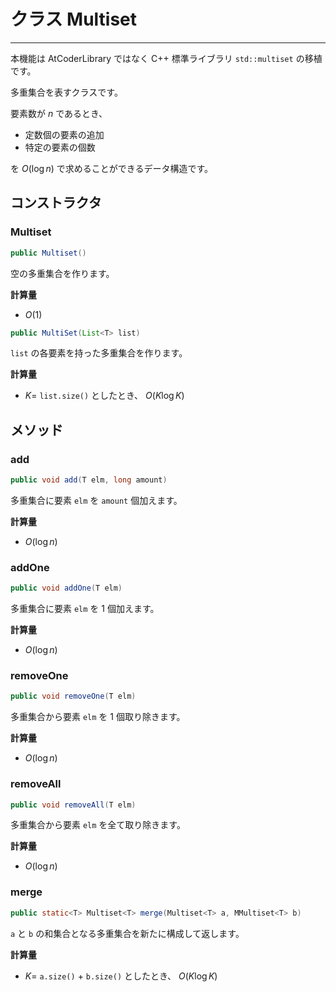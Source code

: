# クラス Multiset
- - -

本機能は AtCoderLibrary ではなく C++ 標準ライブラリ `std::multiset` の移植です。

多重集合を表すクラスです。

要素数が $n$ であるとき、

* 定数個の要素の追加
* 特定の要素の個数

を $O(\log n)$ で求めることができるデータ構造です。

## コンストラクタ
### Multiset
```java
public Multiset()
```

空の多重集合を作ります。

**計算量**
* $O(1)$

```java
public MultiSet(List<T> list)
```
`list` の各要素を持った多重集合を作ります。

**計算量**
* $K=$ `list.size()` としたとき、 $O(K \log K)$

## メソッド
### add
```java
public void add(T elm, long amount)
```
多重集合に要素 `elm` を `amount` 個加えます。

**計算量**
* $O(\log n)$

### addOne
```java
public void addOne(T elm)
```
多重集合に要素 `elm` を $1$ 個加えます。

**計算量**
* $O(\log n)$

### removeOne
```java
public void removeOne(T elm)
```
多重集合から要素 `elm` を $1$ 個取り除きます。

**計算量**
* $O(\log n)$

### removeAll
```java
public void removeAll(T elm)
```
多重集合から要素 `elm` を全て取り除きます。

**計算量**
* $O(\log n)$

### merge
```java
public static<T> Multiset<T> merge(Multiset<T> a, MMultiset<T> b)
```
`a` と `b` の和集合となる多重集合を新たに構成して返します。

**計算量**
* $K =$ `a.size()` $+$ `b.size()` としたとき、 $O(K \log K)$
